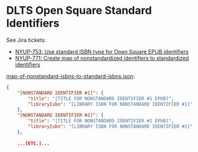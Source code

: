 # DLTS Open Square Standard Identifiers

See Jira tickets:

* [NYUP-753: Use standard ISBN type for Open Square EPUB identifiers](https://jira.nyu.edu/jira/browse/NYUP-753)
* [NYUP-771: Create map of nonstandardized identifiers to standardized identifiers](https://jira.nyu.edu/jira/browse/NYUP-771)

[map-of-nonstandard-isbns-to-standard-isbns.json](map-of-nonstandard-isbns-to-standard-isbns.json):

```json
{
    "[NONSTANDARD IDENTIFIER #1]": {
        "title": "[TITLE FOR NONSTANDARD IDENTIFIER #1 EPUB]",
        "libraryIsbn": "[LIBRARY ISBN FOR NONSTANDARD IDENTIFIER #1]"
    },
    "[NONSTANDARD IDENTIFIER #2]": {
        "title": "[TITLE FOR NONSTANDARD IDENTIFIER #2 EPUB]",
        "libraryIsbn": "[LIBRARY ISBN FOR NONSTANDARD IDENTIFIER #2]"
    },
    
    ...[ETC.]...

```
